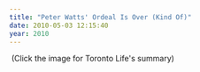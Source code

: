 ```yaml
---
title: "Peter Watts' Ordeal Is Over (Kind Of)"
date: 2010-05-03 12:15:40
year: 2010
---
```

<a href="http://www.torontolife.com/daily/hype/shelf-life/2010/05/03/toronto-writer-sentenced-to-fine-beery-conversation-for-non-compliance/"><img src="http://www.torontolife.com/daily/wp-content/uploads/2010/05/cautionsign.jpg" alt="" /></a>
(Click the image for Toronto Life's summary)
